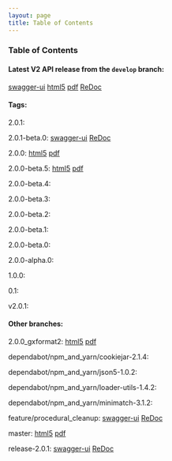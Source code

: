 ```yaml
---
layout: page
title: Table of Contents
---
```

### Table of Contents
#### Latest V2 API release from the `develop` branch:
[swagger-ui](swagger-ui?url=../preview/develop/openapi.yaml)
[html5](preview/develop/docs/html5/index.html)
[pdf](preview/develop/docs/pdf/index.pdf)
[ReDoc](preview/develop/docs/index.html)

#### Tags: 

2.0.1: 

2.0.1-beta.0: 
[swagger-ui](swagger-ui?url=../preview/2.0.1-beta.0/openapi.yaml)
[ReDoc](preview/2.0.1-beta.0/docs/index.html)

2.0.0: 
[html5](preview/2.0.0/docs/html5/index.html)
[pdf](preview/2.0.0/docs/pdf/index.pdf)

2.0.0-beta.5: 
[html5](preview/2.0.0-beta.5/docs/html5/index.html)
[pdf](preview/2.0.0-beta.5/docs/pdf/index.pdf)

2.0.0-beta.4: 

2.0.0-beta.3: 

2.0.0-beta.2: 

2.0.0-beta.1: 

2.0.0-beta.0: 

2.0.0-alpha.0: 

1.0.0: 

0.1: 

v2.0.1: 

#### Other branches:

2.0.0_gxformat2: 
[html5](preview/2.0.0_gxformat2/docs/html5/index.html)
[pdf](preview/2.0.0_gxformat2/docs/pdf/index.pdf)

dependabot/npm_and_yarn/cookiejar-2.1.4: 

dependabot/npm_and_yarn/json5-1.0.2: 

dependabot/npm_and_yarn/loader-utils-1.4.2: 

dependabot/npm_and_yarn/minimatch-3.1.2: 

feature/procedural_cleanup: 
[swagger-ui](swagger-ui?url=../preview/feature/procedural_cleanup/openapi.yaml)
[ReDoc](preview/feature/procedural_cleanup/docs/index.html)

master: 
[html5](preview/master/docs/html5/index.html)
[pdf](preview/master/docs/pdf/index.pdf)

release-2.0.1: 
[swagger-ui](swagger-ui?url=../preview/release-2.0.1/openapi.yaml)
[ReDoc](preview/release-2.0.1/docs/index.html)
